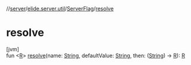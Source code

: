 //[server](../../../index.md)/[elide.server.util](../index.md)/[ServerFlag](index.md)/[resolve](resolve.md)

# resolve

[jvm]\
fun &lt;[R](resolve.md)&gt; [resolve](resolve.md)(name: [String](https://kotlinlang.org/api/latest/jvm/stdlib/kotlin/-string/index.html), defaultValue: [String](https://kotlinlang.org/api/latest/jvm/stdlib/kotlin/-string/index.html), then: ([String](https://kotlinlang.org/api/latest/jvm/stdlib/kotlin/-string/index.html)) -&gt; [R](resolve.md)): [R](resolve.md)
